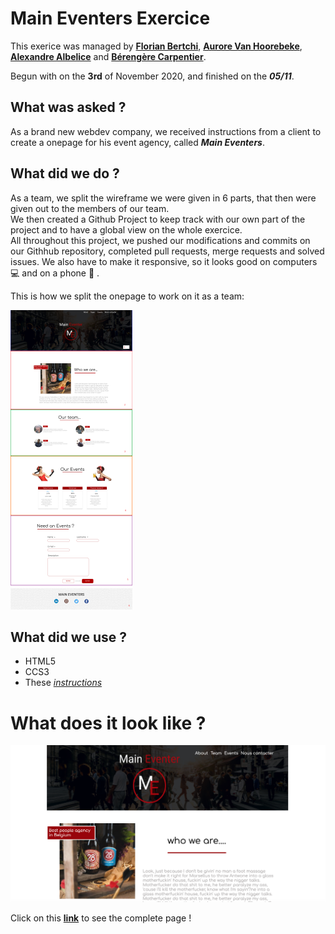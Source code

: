 # Main Eventers Exercice

This exerice was managed by [**Florian Bertchi**](https://github.com/Bruxellesflorian), [**Aurore Van Hoorebeke**](https://github.com/AuroreVanHoorebeke), [**Alexandre Albelice**](https://github.com/AlbeAdamit) and [**Bérengère Carpentier**](https://github.com/carpentierberengere).

Begun with on the **3rd** of November 2020, and finished on the ***05/11***.

## What was asked ?

As a brand new webdev company, we received instructions from a client to create a onepage for his event agency, called ***Main Eventers***.   


## What did we do ? 

As a team, we split the wireframe we were given in 6 parts, that then were given out to the members of our team.  
We then created a Github Project to keep track with our own part of the project and to have a global view on the whole exercice.  
All throughout this project, we pushed our modifications and commits on our Githhub repository, completed pull requests, merge requests and solved issues. 
We also have to make it responsive, so it looks good on computers :computer: and on a phone :iphone: . 

This is how we split the onepage to work on it as a team:

![Structure](https://raw.githubusercontent.com/AlbeAdamit/Main-eventer/main/images/structure.png)

## What did we use ? 

* HTML5
* CCS3
* These [*instructions*](https://github.com/becodeorg/bxl-hopper-1-25/tree/master/The%20Field/3.HTML%2BCSS/4.main_eventer)

# What does it look like ? 

![preview](./preview.png)

Click on this [**link**](https://albeadamit.github.io/Main-eventer/) to see the complete page ! 